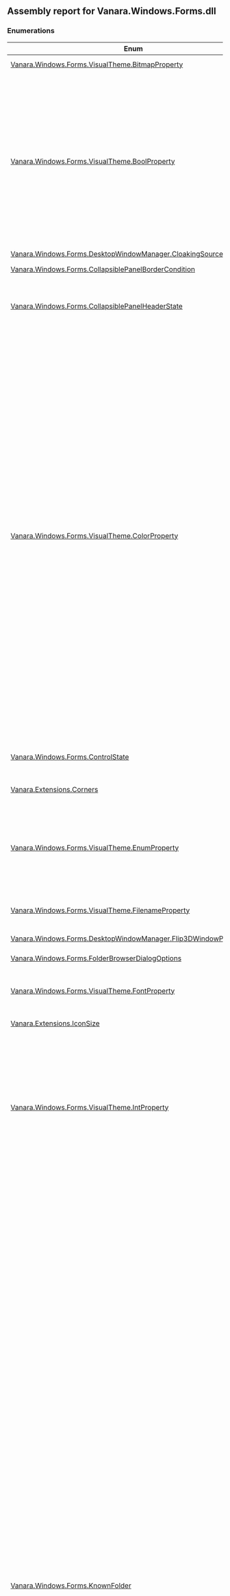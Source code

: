 ## Assembly report for Vanara.Windows.Forms.dll
### Enumerations
Enum | Description | Values
---- | ---- | ----
[Vanara.Windows.Forms.VisualTheme.BitmapProperty](https://github.com/dahall/Vanara/search?l=C%23&q=BitmapProperty) | Properties accessible via `Vanara.Windows.Forms.VisualTheme.GetBitmap(System.Int32,System.Int32,Vanara.Windows.Forms.VisualTheme.BitmapProperty)`. | BackgroundImage, GlyphImage, Handle
[Vanara.Windows.Forms.VisualTheme.BoolProperty](https://github.com/dahall/Vanara/search?l=C%23&q=BoolProperty) | Properties accessible via `Vanara.Windows.Forms.VisualTheme.GetBool(System.Int32,System.Int32,Vanara.Windows.Forms.VisualTheme.BoolProperty)`. | FlatMenus, Transparent, AutoSize, BorderOnly, Composited, BackgroundFill, GlyphTransparent, GlyphOnly, AlwaysShowSizingBar, MirrorImage, UniformSizing, IntegralSizing, SourceGrow, SourceShrink, DrawBorders, NoEtchedEffect, TextApplyOverlay, TextGlow, TextItalic, CompositedOpaque, LocalizedMirrorImage, UserPicture, ScaledBackground
[Vanara.Windows.Forms.DesktopWindowManager.CloakingSource](https://github.com/dahall/Vanara/search?l=C%23&q=CloakingSource) | Use with GetWindowAttr and WindowAttribute.Cloaked. If the window is cloaked, provides one of the following values explaining why. | App, Shell, Inherited
[Vanara.Windows.Forms.CollapsiblePanelBorderCondition](https://github.com/dahall/Vanara/search?l=C%23&q=CollapsiblePanelBorderCondition) |  | Always, OnlyExpanded, Never
[Vanara.Windows.Forms.CollapsiblePanelHeaderState](https://github.com/dahall/Vanara/search?l=C%23&q=CollapsiblePanelHeaderState) |  | Normal, Hot, Pressed, ExpandedNormal, ExpandedHot, ExpandedPressed, Disabled, ExpandedDisabled
[Vanara.Windows.Forms.VisualTheme.ColorProperty](https://github.com/dahall/Vanara/search?l=C%23&q=ColorProperty) | Properties accessible via `Vanara.Windows.Forms.VisualTheme.GetColor(System.Int32,System.Int32,Vanara.Windows.Forms.VisualTheme.ColorProperty)`. | ScrollBar, Background, ActiveCaption, InactiveCaption, Menu, Window, WindowFrame, MenuText, WindowText, CaptionText, ActiveBorder, InactiveBorder, AppWorkspace, Highlight, HighlightText, ButtonFace, ButtonShadow, GrayText, ButtonText, InactiveCaptionText, ButtonHighlight, DarkShadow3D, Light3D, InfoText, InfoBackground, ButtonAlternateFace, HotTracking, GradientActiveCaption, GradientInactiveCaption, MenuHilight, MenuBar, FromColor1, FromColor2, FromColor3, FromColor4, FromColor5, BorderColor, FillColor, TextColor, EdgeLightColor, EdgeHighlightColor, EdgeShadowColor, EdgeDarkShadowColor, EdgeFillColor, TransparentColor, GradientColor1, GradientColor2, GradientColor3, GradientColor4, GradientColor5, ShadowColor, GlowColor, TextBorderColor, TextShadowColor, GlyphTextColor, GlyphTransparentColor, FillColorHint, BorderColorHint, AccentColorHint, TextColorHint, Heading1TextColor, Heading2TextColor, BodyTextColor, BlendColor
[Vanara.Windows.Forms.ControlState](https://github.com/dahall/Vanara/search?l=C%23&q=ControlState) |  | Hot, Pressed, Disabled, Animating, MouseDown, InButtonUp, Defaulted, Focused
[Vanara.Extensions.Corners](https://github.com/dahall/Vanara/search?l=C%23&q=Corners) | Used to define which corners of `System.Drawing.Rectangle` are effected by an operation. | None, TopLeft, TopRight, BottomLeft, BottomRight, All
[Vanara.Windows.Forms.VisualTheme.EnumProperty](https://github.com/dahall/Vanara/search?l=C%23&q=EnumProperty) | Properties accessible via <c>GetEnumValue</c>. | BackgroundType, BorderType, FillType, SizingType, HAlign, ContentAlignment, VAlign, OffsetType, IconEffect, TextShadowType, ImageLayout, GlyphType, ImageSelectType, GlyphFontSizingType, TrueSizeScalingType
[Vanara.Windows.Forms.VisualTheme.FilenameProperty](https://github.com/dahall/Vanara/search?l=C%23&q=FilenameProperty) | Properties accessible via `Vanara.Windows.Forms.VisualTheme.GetFilename(System.Int32,System.Int32,Vanara.Windows.Forms.VisualTheme.FilenameProperty)`. | ImageFile, ImageFile1, ImageFile2, ImageFile3, ImageFile4, ImageFile5, GlyphImageFile
[Vanara.Windows.Forms.DesktopWindowManager.Flip3DWindowPolicy](https://github.com/dahall/Vanara/search?l=C%23&q=Flip3DWindowPolicy) | Flags used by the SetWindowAttr method to specify the Flip3D window policy. | Default, ExcludeBelow, ExcludeAbove
[Vanara.Windows.Forms.FolderBrowserDialogOptions](https://github.com/dahall/Vanara/search?l=C%23&q=FolderBrowserDialogOptions) |  | Folders, FoldersAndFiles, Computers, Printers
[Vanara.Windows.Forms.VisualTheme.FontProperty](https://github.com/dahall/Vanara/search?l=C%23&q=FontProperty) | Properties accessible via `Vanara.Windows.Forms.VisualTheme.GetFont(System.Drawing.IDeviceContext,System.Int32,System.Int32,Vanara.Windows.Forms.VisualTheme.FontProperty)`. | Caption, SmallCaption, Menu, Status, MessageBox, IconTitle, Heading1, Heading2, Body, Glyph
[Vanara.Extensions.IconSize](https://github.com/dahall/Vanara/search?l=C%23&q=IconSize) | Used to determine the size of the icon returned by various shell methods. | Large, Small, ExtraLarge, Jumbo
[Vanara.Windows.Forms.VisualTheme.IntProperty](https://github.com/dahall/Vanara/search?l=C%23&q=IntProperty) | Properties accessible via `Vanara.Windows.Forms.VisualTheme.GetInt(System.Int32,System.Int32,Vanara.Windows.Forms.VisualTheme.IntProperty)`. | CharSet, MinimumColorDepth, FromHue1, FromHue2, FromHue3, FromHue4, FromHue5, ToHue1, ToHue2, ToHue3, ToHue4, ToHue5, ToColor1, ToColor2, ToColor3, ToColor4, ToColor5, TextGlowSize, FramesPerSecond, PixelsPerFrame, AnimationDelay, GlowIntensity, Opacity, ColorizationColor, ColorizationOpacity, AnimationDuration
[Vanara.Windows.Forms.KnownFolder](https://github.com/dahall/Vanara/search?l=C%23&q=KnownFolder) | Standard folders registered with the system as Known Folders. A computer will have only folders appropriate to it installed. | AccountPictures, AddNewPrograms, AdminTools, ApplicationShortcuts, AppsFolder, AppUpdates, CameraRoll, CDBurning, ChangeRemovePrograms, CommonAdminTools, CommonOEMLinks, CommonPrograms, CommonStartMenu, CommonStartup, CommonTemplates, ComputerFolder, ConflictFolder, ConnectionsFolder, Contacts, ControlPanelFolder, Cookies, Desktop, DeviceMetadataStore, Documents, DocumentsLibrary, Downloads, Favorites, Fonts, Games, GameTasks, History, HomeGroup, HomeGroupCurrentUser, ImplicitAppShortcuts, InternetCache, InternetFolder, Libraries, Links, LocalAppData, LocalAppDataLow, LocalizedResourcesDir, Music, MusicLibrary, NetHood, NetworkFolder, OriginalImages, PhotoAlbums, PicturesLibrary, Pictures, Playlists, PrintersFolder, PrintHood, Profile, ProgramData, ProgramFiles, ProgramFilesX64, ProgramFilesX86, ProgramFilesCommon, ProgramFilesCommonX64, ProgramFilesCommonX86, Programs, Public, PublicDesktop, PublicDocuments, PublicDownloads, PublicGameTasks, PublicLibraries, PublicMusic, PublicPictures, PublicRingtones, PublicUserTiles, PublicVideos, QuickLaunch, Recent, RecordedTVLibrary, RecycleBinFolder, ResourceDir, Ringtones, RoamingAppData, RoamedTileImages, RoamingTiles, SampleMusic, SamplePictures, SamplePlaylists, SampleVideos, SavedGames, SavedPictures, SavedPicturesLibrary, SavedSearches, Screenshots, SEARCH_CSC, SearchHistory, SearchHome, SEARCH_MAPI, SearchTemplates, SendTo, SidebarDefaultParts, SidebarParts, SkyDrive, SkyDriveCameraRoll, SkyDriveDocuments, SkyDrivePictures, StartMenu, Startup, SyncManagerFolder, SyncResultsFolder, SyncSetupFolder, System, SystemX86, Templates, UserPinned, UserProfiles, UserProgramFiles, UserProgramFilesCommon, UsersFiles, UsersLibraries, Videos, VideosLibrary, Windows, Undefined
[Vanara.Windows.Forms.VisualTheme.MarginsProperty](https://github.com/dahall/Vanara/search?l=C%23&q=MarginsProperty) | Properties accessible via `Vanara.Windows.Forms.VisualTheme.GetMargins(System.Drawing.IDeviceContext,System.Int32,System.Int32,Vanara.Windows.Forms.VisualTheme.MarginsProperty)`. | Sizing, Content, Caption
[Vanara.Windows.Forms.VisualTheme.MetricProperty](https://github.com/dahall/Vanara/search?l=C%23&q=MetricProperty) | Properties accessible via `Vanara.Windows.Forms.VisualTheme.GetMetric(System.Drawing.IDeviceContext,System.Int32,System.Int32,Vanara.Windows.Forms.VisualTheme.MetricProperty)`. | ImageCount, AlphaLevel, BorderSize, RoundCornerWidth, RoundCornerHeight, GradientRatio1, GradientRatio2, GradientRatio3, GradientRatio4, GradientRatio5, ProgressChunkSize, ProgressSpaceSize, Saturation, TextBorderSize, AlphaThreshold, Width, Height, GlyphIndex, TrueSizeStretchMark, MinDpi1, MinDpi2, MinDpi3, MinDpi4, MinDpi5
[Vanara.Windows.Forms.DesktopWindowManager.NonClientRenderingPolicy](https://github.com/dahall/Vanara/search?l=C%23&q=NonClientRenderingPolicy) | Flags used by the SetWindowAttr method to specify the non-client area rendering policy. | UseWindowStyle, Disabled, Enabled
[Vanara.Windows.Forms.VisualTheme.PartSize](https://github.com/dahall/Vanara/search?l=C%23&q=PartSize) | Identifies the type of size value to retrieve for a visual style part. | Minimum, BestFit, Default
[Vanara.Windows.Forms.VisualTheme.PositionProperty](https://github.com/dahall/Vanara/search?l=C%23&q=PositionProperty) | Properties accessible via `Vanara.Windows.Forms.VisualTheme.GetPosition(System.Int32,System.Int32,Vanara.Windows.Forms.VisualTheme.PositionProperty)`. | Offset, TextShadowOffset, MinSize, MinSize1, MinSize2, MinSize3, MinSize4, MinSize5, NormalSize
[Vanara.Windows.Forms.ProgressBarState](https://github.com/dahall/Vanara/search?l=C%23&q=ProgressBarState) | Progress bar state. | Normal, Error, Paused
[Vanara.Windows.Forms.VisualTheme.PropertyOrigin](https://github.com/dahall/Vanara/search?l=C%23&q=PropertyOrigin) | Returned by <c>GetPropertyOrigin</c> to specify where a property was found. | State, Part, Class, Global, NotFound
[Vanara.Windows.Forms.VisualTheme.RectangleProperty](https://github.com/dahall/Vanara/search?l=C%23&q=RectangleProperty) | Properties accessible via `Vanara.Windows.Forms.VisualTheme.GetRect(System.Int32,System.Int32,Vanara.Windows.Forms.VisualTheme.RectangleProperty)`. | DefaultPane, CustomSplit, AnimationButton, Atlas
[Vanara.Windows.Forms.RenderStyle](https://github.com/dahall/Vanara/search?l=C%23&q=RenderStyle) |  | SystemTheme, Custom
[Vanara.Windows.Forms.SecurityPageType](https://github.com/dahall/Vanara/search?l=C%23&q=SecurityPageType) | Values that indicate the types of property pages in an access control editor property sheet. | BasicPermissions, AdvancedPermissions, Audit, Owner, EffectiveRights, TakeOwnership, Share
[Vanara.Windows.Forms.ShellProgressDialogStyle](https://github.com/dahall/Vanara/search?l=C%23&q=ShellProgressDialogStyle) | Display style for a `Vanara.Windows.Forms.ShellProgressDialog`. | Normal, Marquee, Hidden
[Vanara.Windows.Forms.CustomComboBox.SizeMode](https://github.com/dahall/Vanara/search?l=C%23&q=SizeMode) | Sizing mode for the CustomComboBox drop-down area. | UseComboSize, UseControlSize, UseDropDownSize
[Vanara.Windows.Forms.VisualTheme.StringProperty](https://github.com/dahall/Vanara/search?l=C%23&q=StringProperty) | Properties accessible via `Vanara.Windows.Forms.VisualTheme.GetString(System.Int32,System.Int32,Vanara.Windows.Forms.VisualTheme.StringProperty)`. | ColorSchemes, Sizes, Name, DisplayName, Tooltip, Company, Author, Copyright, Url, Version, Description, CssName, XmlName, LastUpdated, Alias, Text, ClassicValue, AtlasInputImage
[Vanara.Windows.Forms.TaskDialogButtonDisplay](https://github.com/dahall/Vanara/search?l=C%23&q=TaskDialogButtonDisplay) | Indicates how buttons are displayed on a `Vanara.Windows.Forms.TaskDialog`. | StandardButton, CommandLink, CommandLinkNoIcon
[Vanara.Windows.Forms.TaskDialogCommonButtons](https://github.com/dahall/Vanara/search?l=C%23&q=TaskDialogCommonButtons) | The TaskDialog common button flags used to specify the built in buttons to show in the TaskDialog. | None, Ok, Yes, No, Cancel, Retry, Close
[Vanara.Windows.Forms.TaskDialogIcon](https://github.com/dahall/Vanara/search?l=C%23&q=TaskDialogIcon) | The System icons the TaskDialog supports. | None, ShieldGray, SecuritySuccess, SecurityError, SecurityWarning, ShieldBlue, Shield, Information, Error, Warning
### Structures
Struct | Description
---- | ----
[Vanara.Windows.Forms.TaskDialog.TaskDialogResult](https://github.com/dahall/Vanara/search?l=C%23&q=TaskDialogResult) | Results from running the `Vanara.Windows.Forms.TaskDialog`.
### Interfaces
Interface | Description
---- | ----
[Vanara.Security.AccessControl.IAccessControlEditorDialogProvider](https://github.com/dahall/Vanara/search?l=C%23&q=IAccessControlEditorDialogProvider) | An interface for defining an information provider for object types supplied to the `Vanara.Windows.Forms.AccessControlEditorDialog`.
[Vanara.Windows.Forms.Design.IActionGetItem](https://github.com/dahall/Vanara/search?l=C%23&q=IActionGetItem) | 
[Vanara.Windows.Forms.IDrawingStyle<T>](https://github.com/dahall/Vanara/search?l=C%23&q=IDrawingStyle<T>) | 
[Vanara.Windows.Forms.IEnableable](https://github.com/dahall/Vanara/search?l=C%23&q=IEnableable) | Interface that exposes an <c>Enabled</c> property for an item supplied to `Vanara.Windows.Forms.DisabledItemComboBox`.
[Vanara.Configuration.MRUManager.IFileListStorage](https://github.com/dahall/Vanara/search?l=C%23&q=IFileListStorage) | Defines a class that implements storage for an MRU file list.
[Vanara.Configuration.MRUManager.IMenuBuilder](https://github.com/dahall/Vanara/search?l=C%23&q=IMenuBuilder) | Defines a class that implements a menu handler for an MRU file list.
### Classes
Class | Description
---- | ----
[Vanara.Windows.Forms.AccessControlEditorDialog](https://github.com/dahall/Vanara/search?l=C%23&q=AccessControlEditorDialog) | Displays a property sheet that contains a basic security property page. This property page enables the user to view and edit the access rights allowed or denied by the ACEs in an object's DACL.
[Vanara.Windows.Forms.ActivationContext](https://github.com/dahall/Vanara/search?l=C%23&q=ActivationContext) | Provides an activation context for a manifest file or PE image. On disposal, the context is deactivated.
[Vanara.Configuration.MRUManager.AppSettingsFileListStorage](https://github.com/dahall/Vanara/search?l=C%23&q=AppSettingsFileListStorage) | Storage in the local application settings.
[Vanara.Windows.Forms.Design.AttributedComponentDesigner<T>](https://github.com/dahall/Vanara/search?l=C%23&q=AttributedComponentDesigner<T>) | 
[Vanara.Windows.Forms.Design.AttributedComponentDesignerEx<T>](https://github.com/dahall/Vanara/search?l=C%23&q=AttributedComponentDesignerEx<T>) | 
[Vanara.Windows.Forms.Design.AttributedControlDesigner<T>](https://github.com/dahall/Vanara/search?l=C%23&q=AttributedControlDesigner<T>) | 
[Vanara.Windows.Forms.Design.AttributedControlDesignerEx<T>](https://github.com/dahall/Vanara/search?l=C%23&q=AttributedControlDesignerEx<T>) | 
[Vanara.Windows.Forms.Design.AttributedDesignerActionList](https://github.com/dahall/Vanara/search?l=C%23&q=AttributedDesignerActionList) | 
[Vanara.Windows.Forms.Design.AttributedParentControlDesigner<T>](https://github.com/dahall/Vanara/search?l=C%23&q=AttributedParentControlDesigner<T>) | 
[Vanara.Windows.Forms.Design.AttributedParentControlDesignerEx<T>](https://github.com/dahall/Vanara/search?l=C%23&q=AttributedParentControlDesignerEx<T>) | 
[Vanara.Security.AuthenticationBuffer](https://github.com/dahall/Vanara/search?l=C%23&q=AuthenticationBuffer) | Safe container for an authentication buffer. Allows for creation using native <c>CredPackAuthenticationBuffer</c> method or assignment from an existing <c>IntPtr</c>. Can unpack to `System.String` or `System.Security.SecureString` values.
[Vanara.Drawing.BufferedAnimationPainter](https://github.com/dahall/Vanara/search?l=C%23&q=BufferedAnimationPainter) | Use to paint a buffered animation.
[Vanara.Drawing.BufferedPaint](https://github.com/dahall/Vanara/search?l=C%23&q=BufferedPaint) | Buffered painting helper class.
[Vanara.Drawing.BufferedPainter](https://github.com/dahall/Vanara/search?l=C%23&q=BufferedPainter) | Use to perform buffered painting.
[Vanara.Windows.Forms.TaskDialog.ButtonClickedEventArgs](https://github.com/dahall/Vanara/search?l=C%23&q=ButtonClickedEventArgs) | Provides data for the `Vanara.Windows.Forms.TaskDialog.ButtonClicked` and the `Vanara.Windows.Forms.TaskDialog.RadioButtonClicked` events.
[Vanara.Extensions.ButtonExtension](https://github.com/dahall/Vanara/search?l=C%23&q=ButtonExtension) | 
[Vanara.Windows.Forms.CollapsiblePanel](https://github.com/dahall/Vanara/search?l=C%23&q=CollapsiblePanel) | Control providing a panel that can be collapsed.
[Vanara.Extensions.ComboBoxExtension](https://github.com/dahall/Vanara/search?l=C%23&q=ComboBoxExtension) | 
[Vanara.Windows.Forms.CommandLink](https://github.com/dahall/Vanara/search?l=C%23&q=CommandLink) | Represents a Windows Command Link control.
[Vanara.Windows.Forms.Design.ComponentDesignerExtension](https://github.com/dahall/Vanara/search?l=C%23&q=ComponentDesignerExtension) | Methods to assist when using designer code.
[Vanara.Extensions.ControlExtension](https://github.com/dahall/Vanara/search?l=C%23&q=ControlExtension) | Control extension methods.
[Vanara.Windows.Forms.ControlImage](https://github.com/dahall/Vanara/search?l=C%23&q=ControlImage) | 
[Vanara.Windows.Forms.CredentialsDialog](https://github.com/dahall/Vanara/search?l=C%23&q=CredentialsDialog) | Dialog box which prompts for user credentials using the Win32 CREDUI methods.
[Vanara.Extensions.CursorExtension](https://github.com/dahall/Vanara/search?l=C%23&q=CursorExtension) | 
[Vanara.Windows.Forms.CustomButton](https://github.com/dahall/Vanara/search?l=C%23&q=CustomButton) | 
[Vanara.Windows.Forms.CustomComboBox](https://github.com/dahall/Vanara/search?l=C%23&q=CustomComboBox) | <c>CustomComboBox</c> is an extension of `System.Windows.Forms.ComboBox` which provides drop-down customization.
[Vanara.Windows.Forms.CustomDrawBase](https://github.com/dahall/Vanara/search?l=C%23&q=CustomDrawBase) | Abstract class for implementing a custom-drawn control that tracks mouse movement and has text and/or an image. It exposes all property changes.
[Vanara.Windows.Forms.Design.DesignerActionMethodAttribute](https://github.com/dahall/Vanara/search?l=C%23&q=DesignerActionMethodAttribute) | 
[Vanara.Windows.Forms.Design.DesignerActionPropertyAttribute](https://github.com/dahall/Vanara/search?l=C%23&q=DesignerActionPropertyAttribute) | 
[Vanara.Windows.Forms.Design.DesignerVerbAttribute](https://github.com/dahall/Vanara/search?l=C%23&q=DesignerVerbAttribute) | 
[Vanara.Windows.Forms.DesktopWindowManager](https://github.com/dahall/Vanara/search?l=C%23&q=DesktopWindowManager) | Main DWM class, provides glass sheet effect and blur behind.
[Vanara.Windows.Forms.DisabledItemComboBox](https://github.com/dahall/Vanara/search?l=C%23&q=DisabledItemComboBox) | A version of `System.Windows.Forms.ComboBox` that allows for disabled items.
[Vanara.Windows.Forms.CustomButton.DrawPattern](https://github.com/dahall/Vanara/search?l=C%23&q=DrawPattern) | 
[Vanara.Windows.Forms.Design.EditorServiceContext](https://github.com/dahall/Vanara/search?l=C%23&q=EditorServiceContext) | 
[Vanara.Windows.Forms.EnumComboBox](https://github.com/dahall/Vanara/search?l=C%23&q=EnumComboBox) | 
[Vanara.Windows.Forms.TaskDialog.ExpandedEventArgs](https://github.com/dahall/Vanara/search?l=C%23&q=ExpandedEventArgs) | Provides data for the `Vanara.Windows.Forms.TaskDialog.ExpandedEventArgs.Expanded` event.
[Vanara.Windows.Forms.Design.FlagEnumUIEditor<T>.FlagCheckedListBox](https://github.com/dahall/Vanara/search?l=C%23&q=FlagCheckedListBox) | 
[Vanara.Windows.Forms.Design.FlagEnumUIEditor<T>.FlagCheckedListBox.FlagCheckedListBoxItem](https://github.com/dahall/Vanara/search?l=C%23&q=FlagCheckedListBoxItem) | 
[Vanara.Windows.Forms.Design.FlagEnumUIEditor<T>](https://github.com/dahall/Vanara/search?l=C%23&q=FlagEnumUIEditor<T>) | A `System.Drawing.Design.UITypeEditor` for editing flag enums.
[Vanara.Windows.Forms.FolderBrowserDialog](https://github.com/dahall/Vanara/search?l=C%23&q=FolderBrowserDialog) | Class to let the user browse for a folder.
[Vanara.Windows.Forms.FolderBrowserDialogInitializedEventArgs](https://github.com/dahall/Vanara/search?l=C%23&q=FolderBrowserDialogInitializedEventArgs) | Event arguments for when the `Vanara.Windows.Forms.FolderBrowserDialog` has been initialized.
[Vanara.Security.AccessControl.GenericProvider](https://github.com/dahall/Vanara/search?l=C%23&q=GenericProvider) | Base implementation of `Vanara.Security.AccessControl.IAccessControlEditorDialogProvider`.
[Vanara.Drawing.BufferedPaint.GetDuration<T>](https://github.com/dahall/Vanara/search?l=C%23&q=GetDuration<T>) | A method delegate that retrieves a duration, in milliseconds, to use as the time over which buffered painting occurs.
[Vanara.Windows.Forms.GlassExtenderProvider](https://github.com/dahall/Vanara/search?l=C%23&q=GlassExtenderProvider) | GlassExtenderProvider extends a `System.Windows.Forms.Form` and provides glass margins.
[Vanara.Extensions.GraphicsExtension](https://github.com/dahall/Vanara/search?l=C%23&q=GraphicsExtension) | Extensions to <c>Graphics</c> related classes.
[Vanara.Resources.ResourceFile.GroupIconResIndexer](https://github.com/dahall/Vanara/search?l=C%23&q=GroupIconResIndexer) | 
[Vanara.Extensions.IconExtension](https://github.com/dahall/Vanara/search?l=C%23&q=IconExtension) | 
[Vanara.Extensions.ImageListExtension](https://github.com/dahall/Vanara/search?l=C%23&q=ImageListExtension) | Extension methods for `System.Windows.Forms.ImageList`.
[Vanara.Resources.ResourceFile.ImageResIndexer<T>](https://github.com/dahall/Vanara/search?l=C%23&q=ImageResIndexer<T>) | 
[Vanara.Windows.Forms.InputDialog](https://github.com/dahall/Vanara/search?l=C%23&q=InputDialog) | An input dialog that automatically creates controls to collect the values of the object supplied via the `Vanara.Windows.Forms.InputDialog.Data` property.
[Vanara.Windows.Forms.InputDialogItemAttribute](https://github.com/dahall/Vanara/search?l=C%23&q=InputDialogItemAttribute) | Allows a developer to attribute a property or field with text that gets shown instead of the field or property name in an `Vanara.Windows.Forms.InputDialog`.
[Vanara.Windows.Forms.InvalidFolderEventArgs](https://github.com/dahall/Vanara/search?l=C%23&q=InvalidFolderEventArgs) | Event arguments for when an invalid folder is selected.
[Vanara.Windows.Forms.IPAddressBox](https://github.com/dahall/Vanara/search?l=C%23&q=IPAddressBox) | An Internet Protocol (IP) address control allows the user to enter an IP address in an easily understood format.
[Vanara.Windows.Forms.IPAddressFieldChangedEventArgs](https://github.com/dahall/Vanara/search?l=C%23&q=IPAddressFieldChangedEventArgs) | Contains the arguments needed to handle the `Vanara.Windows.Forms.IPAddressBox.FieldChanged` event.
[Vanara.Extensions.LabelExtension](https://github.com/dahall/Vanara/search?l=C%23&q=LabelExtension) | 
[Vanara.Extensions.ListViewExtension](https://github.com/dahall/Vanara/search?l=C%23&q=ListViewExtension) | 
[Vanara.Extensions.ListViewGroupingSet<T>](https://github.com/dahall/Vanara/search?l=C%23&q=ListViewGroupingSet<T>) | Takes a list of groups and matching predicates to be used by the ApplyGroupingSet extension method.
[Vanara.Windows.Forms.LiveThumbnail](https://github.com/dahall/Vanara/search?l=C%23&q=LiveThumbnail) | Extracts all or a portion of a window and renders it as a thumbnail on another portion of the desktop.
[Vanara.Extensions.MapPointExtension](https://github.com/dahall/Vanara/search?l=C%23&q=MapPointExtension) | 
[Vanara.Windows.Forms.MenuStripMRUManager](https://github.com/dahall/Vanara/search?l=C%23&q=MenuStripMRUManager) | A class that manages a Most Recently Used file listing and interacts with a MenuStrip to display a menu list of the files. By default, the application settings are used to store the history. Optionally a constructor can be used to provide an alternate class to handle that work.
[Vanara.Configuration.MRUManager](https://github.com/dahall/Vanara/search?l=C%23&q=MRUManager) | A class that manages a Most Recently Used file listing.
[Vanara.Windows.Forms.NetworkConnectionDialog](https://github.com/dahall/Vanara/search?l=C%23&q=NetworkConnectionDialog) | A dialog box that allows the user to browse and connect to network resources.
[Vanara.Windows.Forms.NetworkDisconnectDialog](https://github.com/dahall/Vanara/search?l=C%23&q=NetworkDisconnectDialog) | A dialog box that allows the user to browse and connect to network resources.
[Vanara.Drawing.BufferedPaint.PaintAction<T>](https://github.com/dahall/Vanara/search?l=C%23&q=PaintAction<T>) | A method delegate to paint a stateful image.
[Vanara.Windows.Forms.CredentialsDialog.PasswordValidatorEventArgs](https://github.com/dahall/Vanara/search?l=C%23&q=PasswordValidatorEventArgs) | Used by the `Vanara.Windows.Forms.CredentialsDialog.ValidatePassword` event.
[Vanara.Windows.Forms.Forms.PreventShutdownContext](https://github.com/dahall/Vanara/search?l=C%23&q=PreventShutdownContext) | Used to define a set of operations within which any shutdown request will be met with a reason why this application is blocking it.
[Vanara.Windows.Forms.ProgressDialog](https://github.com/dahall/Vanara/search?l=C%23&q=ProgressDialog) | Multi-level, auto-sizing, progress dialog supporting asyncronous tasks. The background activities are provided as asyncronous methods who have a `System.Threading.CancellationToken` and an `System.IProgress`1` instance passed as parameters. The method uses the `System.Threading.CancellationToken` instance to determine if the user has pressed the "Cancel" button and the `System.IProgress`1.Report(`0)` method to report progress.
[Vanara.Windows.Forms.ProgressEventArgs](https://github.com/dahall/Vanara/search?l=C%23&q=ProgressEventArgs) | Updates progress on a `Vanara.Windows.Forms.ProgressDialog`.
[Vanara.Windows.Forms.Design.RedirectedDesignerPropertyAttribute](https://github.com/dahall/Vanara/search?l=C%23&q=RedirectedDesignerPropertyAttribute) | 
[Vanara.Configuration.MRUManager.RegistryFileListStorage](https://github.com/dahall/Vanara/search?l=C%23&q=RegistryFileListStorage) | 
[Vanara.Resources.ResourceFile](https://github.com/dahall/Vanara/search?l=C%23&q=ResourceFile) | 
[Vanara.Windows.Forms.Design.ServiceProviderExtension](https://github.com/dahall/Vanara/search?l=C%23&q=ServiceProviderExtension) | 
[Vanara.Windows.Forms.ShellProgressDialog](https://github.com/dahall/Vanara/search?l=C%23&q=ShellProgressDialog) | Wrapper for IProgressDialog which displays a system progress dialog. This object is a generic way to show a user how an operation is progressing. It is typically used when deleting, uploading, copying, moving, or downloading large numbers of files. The dialog is shown on a separate thread and will not block operations in the current thread.
[Vanara.Extensions.GraphicsExtension.SmartBitmapLock](https://github.com/dahall/Vanara/search?l=C%23&q=SmartBitmapLock) | A self-disposing LockBits class for Bitmaps.
[Vanara.Windows.Forms.SplitButton](https://github.com/dahall/Vanara/search?l=C%23&q=SplitButton) | The SplitButton is a composite control with which the user can select from a drop-down list bound to the button.
[Vanara.Windows.Forms.SplitButton.SplitMenuEventArgs](https://github.com/dahall/Vanara/search?l=C%23&q=SplitMenuEventArgs) | Provides data for the clicking of split buttons and the opening of context menus.
[Vanara.Resources.ResourceFile.StringResIndexer](https://github.com/dahall/Vanara/search?l=C%23&q=StringResIndexer) | 
[Vanara.Windows.Forms.CollapsiblePanel.Style](https://github.com/dahall/Vanara/search?l=C%23&q=Style) | 
[Vanara.Windows.Forms.TaskDialog](https://github.com/dahall/Vanara/search?l=C%23&q=TaskDialog) | A Task Dialog. This is like a MessageBox but with many more features. For Windows version prior to Vista, an emulated version of the system dialog is displayed.
[Vanara.Windows.Forms.TaskDialogButton](https://github.com/dahall/Vanara/search?l=C%23&q=TaskDialogButton) | 
[Vanara.Windows.Forms.TaskDialog.TaskDialogButtonBase](https://github.com/dahall/Vanara/search?l=C%23&q=TaskDialogButtonBase) | A custom button for the TaskDialog.
[Vanara.Windows.Forms.TaskDialog.TaskDialogButtonCollection<T>](https://github.com/dahall/Vanara/search?l=C%23&q=TaskDialogButtonCollection<T>) | A collection of `Vanara.Windows.Forms.TaskDialogButton` elements.
[Vanara.Windows.Forms.TaskDialog.TaskDialogProgressBar](https://github.com/dahall/Vanara/search?l=C%23&q=TaskDialogProgressBar) | 
[Vanara.Windows.Forms.TaskDialogRadioButton](https://github.com/dahall/Vanara/search?l=C%23&q=TaskDialogRadioButton) | 
[Vanara.Extensions.TextBoxExtension](https://github.com/dahall/Vanara/search?l=C%23&q=TextBoxExtension) | Extension methods for `System.Windows.Forms.TextBox`.
[Vanara.Windows.Forms.ThemedImageDraw](https://github.com/dahall/Vanara/search?l=C%23&q=ThemedImageDraw) | A button that displays an image and no text.
[Vanara.Windows.Forms.ThemedLabel](https://github.com/dahall/Vanara/search?l=C%23&q=ThemedLabel) | A Label containing some text that will be drawn with glowing border on top of the Glass Sheet effect.
[Vanara.Windows.Forms.ThemedPanel](https://github.com/dahall/Vanara/search?l=C%23&q=ThemedPanel) | A panel that supports a glass overlay and is drawn using a visual style.
[Vanara.Windows.Forms.ThemedTableLayoutPanel](https://github.com/dahall/Vanara/search?l=C%23&q=ThemedTableLayoutPanel) | A table layout panel that supports a glass overlay.
[Vanara.Windows.Forms.TaskDialog.TimerEventArgs](https://github.com/dahall/Vanara/search?l=C%23&q=TimerEventArgs) | Provides data for the `Vanara.Windows.Forms.TaskDialog.Timer` event.
[Vanara.Windows.Forms.TrackBarEx](https://github.com/dahall/Vanara/search?l=C%23&q=TrackBarEx) | Extends the `System.Windows.Forms.TrackBar` class to provide full native-control functionality.
[Vanara.Extensions.TreeViewExtension](https://github.com/dahall/Vanara/search?l=C%23&q=TreeViewExtension) | Extension methods for `System.Windows.Forms.TreeView` controls.
[Vanara.Windows.Forms.Design.TypedBehavior<T>](https://github.com/dahall/Vanara/search?l=C%23&q=TypedBehavior<T>) | 
[Vanara.Windows.Forms.Design.TypedDesignerActionList<T>](https://github.com/dahall/Vanara/search?l=C%23&q=TypedDesignerActionList<T>) | 
[Vanara.Windows.Forms.Design.TypedGlyph<T>](https://github.com/dahall/Vanara/search?l=C%23&q=TypedGlyph<T>) | 
[Vanara.Windows.Forms.TaskDialog.VerificationClickedEventArgs](https://github.com/dahall/Vanara/search?l=C%23&q=VerificationClickedEventArgs) | Provides data for the `Vanara.Windows.Forms.TaskDialog.VerificationClicked` event.
[Vanara.Windows.Forms.VistaButtonBase](https://github.com/dahall/Vanara/search?l=C%23&q=VistaButtonBase) | Implements a CommandLink button that can be used in WinForms user interfaces.
[Vanara.Windows.Forms.VistaControlExtender](https://github.com/dahall/Vanara/search?l=C%23&q=VistaControlExtender) | 
[Vanara.Extensions.VisualStylesRendererExtension](https://github.com/dahall/Vanara/search?l=C%23&q=VisualStylesRendererExtension) | Extension methods for `System.Windows.Forms.VisualStyles.VisualStyleRenderer` for glass effects and extended method functionality. Also provides GetFont2 and GetMargins2 methods that corrects base library's non-functioning methods.
[Vanara.Windows.Forms.VisualTheme](https://github.com/dahall/Vanara/search?l=C%23&q=VisualTheme) | A wrapper around the UxTheme methods.
